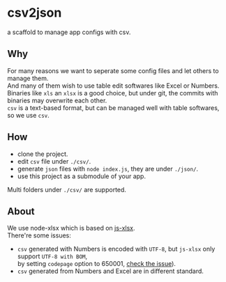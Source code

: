 # csv2json
a scaffold to manage app configs with csv.

## Why
For many reasons we want to seperate some config files and let others to manage them.  
And many of them wish to use table edit softwares like Excel or Numbers.  
Binaries like `xls` an `xlsx` is a good choice, but under git, the commits with binaries may overwrite each other.  
`csv` is a text-based format, but can be managed well with table softwares, so we use `csv`.

## How
- clone the project.
- edit `csv` file under `./csv/`.
- generate `json` files with `node index.js`, they are under `./json/`.
- use this project as a submodule of your app.

Multi folders under `./csv/` are supported.

## About
We use node-xlsx which is based on [js-xlsx](https://github.com/SheetJS/js-xlsx).  
There're some issues:
- `csv` generated with Numbers is encoded with `UTF-8`, but `js-xlsx` only support `UTF-8 with BOM`,  
by setting `codepage` option to 650001, [check the issue](https://github.com/SheetJS/js-xlsx/issues/1060)).
- `csv` generated from Numbers and Excel are in different standard.
